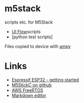 # m5stack
scripts etc. for M5Stack

* [UI Flow](https://flow.m5stack.com/)scripts
* [python test scripts]

Files copied to device with [ampy](https://github.com/scientifichackers/ampy)

# Links
- [Espressif ESP32 - getting started](https://docs.espressif.com/projects/esp-idf/en/latest/esp32/get-started/index.html)
- [M5StickC on github](https://github.com/m5stack/M5StickC)
- [AWS FreeRTOS](https://docs.aws.amazon.com/freertos/latest/userguide/getting_started_espressif.html)
- [Markdown editor](https://stackedit.io/app#)

